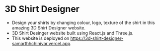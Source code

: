 # 3D Shirt Designer

- Design your shirts by changing colour, logo, texture of the shirt in this amazing 3D Shirt Designer website.
- 3D Shirt Desinger website built using React.js and Three.js.
- This website is deployed on <a href='https://3d-shirt-designer-samarthhchinivar.vercel.app'>https://3d-shirt-designer-samarthhchinivar.vercel.app</a>.
